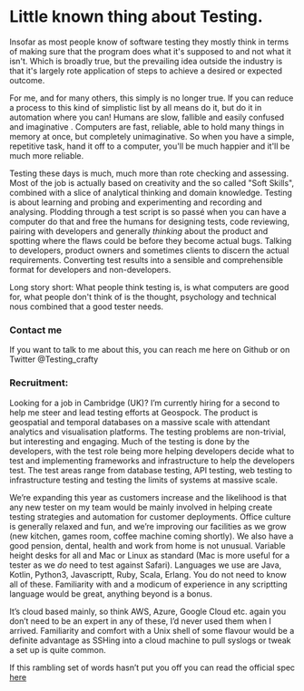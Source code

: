 # Little known thing about Testing. 

Insofar as most people know of software testing they mostly think in terms of making sure that the program does what 
it's supposed to and not what it isn't. Which is broadly true, but the prevailing idea outside the industry is that it's
largely rote application of steps to achieve a desired or expected outcome. 

For me, and for many others, this simply is no longer true. If you can reduce a process to this kind of simplistic list
by all means do it, but do it in automation where you can! Humans are slow, fallible and easily confused and imaginative
. Computers are fast, reliable, able to hold many things in memory at once, but completely unimaginative. So when you 
have a simple, repetitive task, hand it off to a computer, you'll be much happier and it'll be much more reliable. 

Testing these days is much, much more than rote checking and assessing. Most of the job is actually based on creativity 
and the so called "Soft Skills", combined with a slice of analytical thinking and domain knowledge. Testing is about 
learning and probing and experimenting and recording and analysing. Plodding through a test script is so passé when you 
can have a computer do that and free the humans for designing tests, code reviewing, pairing with developers and 
generally _thinking_ about the product and spotting where the flaws could be before they become actual bugs. Talking to 
developers, product owners and sometimes clients to discern the actual requirements. Converting test results into a 
sensible and comprehensible format for developers and non-developers.

Long story short: What people think testing is, is what computers are good for, what people don't think of is the 
thought, psychology and technical nous combined that a good tester needs. 




### Contact me
If you want to talk  to me about this, you can reach me here on Github or on Twitter @Testing_crafty

### Recruitment: 
Looking for a job in Cambridge (UK)?
I’m currently hiring for a second to help me steer and lead testing efforts at Geospock. The product is geospatial and temporal databases on a massive scale with attendant analytics and visualisation platforms. The testing problems are non-trivial, but interesting and engaging. Much of the testing is done by the developers, with the test role being more helping developers decide what to test and implementing frameworks and infrastructure to help the developers test. The test areas range from database testing, API testing, web testing to infrastructure testing and testing the limits of systems at massive scale.

We’re expanding this year as customers increase and the likelihood is that any new tester on my team would be mainly involved in helping create testing strategies and automation for customer deployments. Office culture is generally relaxed and fun, and we’re improving our facilities as we grow (new kitchen, games room, coffee machine coming shortly). We also have a good pension, dental, health and work from home is not unusual. Variable height desks for all and Mac or Linux as standard (Mac is more useful for a tester as we _do_ need to test against Safari). Languages we use are Java, Kotlin, Python3, Javascriptt, Ruby,  Scala, Erlang. You do not need to know all of these. Familiarity with and a modicum of experience in any scriptting language would be great, anything beyond is a bonus. 

It’s cloud based mainly, so think AWS, Azure, Google Cloud etc. again you don’t need to be an expert in any of these, I’d never used them when I arrived. Familiarity and comfort with a Unix shell of some flavour would be a definite advantage as SSHing into a cloud machine to pull syslogs or tweak a set up is quite common.

If this rambling set of words hasn’t put you off you can read the official spec [here](https://geospock.com/jobs/software-test-engineer/)
